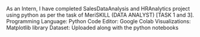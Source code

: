 As an Intern, I have completed SalesDataAnalysis and HRAnalytics project using python as per the task of MeriSKILL (DATA ANALYST) [TASK 1 and 3].
Programming Language: Python
Code Editor: Google Colab
Visualizations: Matplotlib library
Dataset: Uploaded along with the python notebooks


